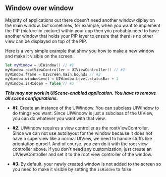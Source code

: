 ## Window over window

Majority of applications out there doesn't need another window diplay on the main window. 
but sometimes, for example, when you want to implement the PIP (picture-in-picture) within your app 
then you probably need to have another window that holds your PIP layer to ensure that 
there is no other view can be displayed on top of the PIP.

Here is a very simple example that show you how to make a new window and make it visible on the screen.

```Swift
let myWindow = UIWindow() // #1
myWindow.rootViewController = UIViewController() // #2
myWindow.frame = UIScreen.main.bounds // #2
myWindow.windowLevel = UIWindow.Level.statusBar + 1
myWindow.isHidden = false // #3
```

***This may not work in UIScene-enabled application. You have to remove all scene configurations.***

- ***#1***. Create an instance of the UIWindow. You can subclass UIWindow to do things you want. 
Since UIWindow is just a subclass of the UIView, you can do whatever you want with that view.

- ***#2***. UIWindow requires a view controller as the rootViewController.
Since we can not use autolayout for the window because it does not have a superview like a normal UIView, 
we need to handle stuffs like orientation ourself. And of course, you can do it with the root view controller above.
If you don't need any customization, just create an UIViewController and set it to the root view controller of the window.

- ***#3***. By default, your newly created window is not added to the screen so you need to make it visible by setting the `isHidden` to false
